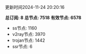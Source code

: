 更新时间2024-11-24 20:20:16

**总订阅: 8**
**总节点: 7518**
**有效节点: 6578**
- ss节点: 1160
- v2ray节点: 3970
- trojan节点: 1442
- ssr节点: 6
